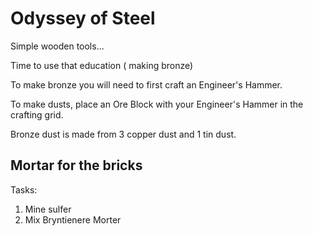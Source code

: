 Odyssey of Steel
================

Simple wooden tools...


Time to use that education ( making bronze)

To make bronze you will need to first craft an Engineer's Hammer.

To make dusts, place an Ore Block with your Engineer's Hammer in the crafting grid.

Bronze dust is made from 3 copper dust and 1 tin dust.


Mortar for the bricks
---------------------

Tasks:
 1. Mine sulfer
 2. Mix Bryntienere Morter
